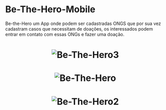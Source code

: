 # Be-The-Hero-Mobile

Be-the-Hero um App onde podem ser cadastradas ONGS que por sua vez cadastram casos que necessitam de doações, os interessados podem entrar em contato com essas ONGs e fazer uma doação.

<h1 align="center">
    <img alt="Be-The-Hero3" src="https://user-images.githubusercontent.com/55707579/77877028-f605f580-722a-11ea-8cfd-e32ed43bf434.png" />
</h1>

<h1 align="center">
    <img alt="Be-The-Hero" src="https://user-images.githubusercontent.com/55707579/77877015-edadba80-722a-11ea-9316-08f151f18df3.png" />
</h1>

<h1 align="center">
    <img alt="Be-The-Hero2" src="https://user-images.githubusercontent.com/55707579/77877019-f1d9d800-722a-11ea-89bc-1144d5bb03e7.png" />
</h1>

